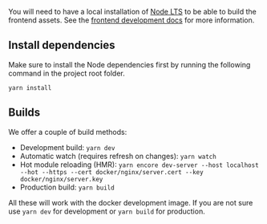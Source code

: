 You will need to have a local installation of [Node LTS](https://nodejs.org/en/) to be able to build the frontend assets. See
the [frontend development docs](frontend-development.md) for more information.

## Install dependencies

Make sure to install the Node dependencies first by running the following command in the project root folder.

```
yarn install
```

## Builds

We offer a couple of build methods:

- Development build: `yarn dev`
- Automatic watch (requires refresh on changes): `yarn watch`
- Hot module reloading (HMR): `yarn encore dev-server --host localhost --hot --https --cert docker/nginx/server.cert --key docker/nginx/server.key`
- Production build: `yarn build`

All these will work with the docker development image. If you are not sure use `yarn dev` for development or `yarn build` for production.
